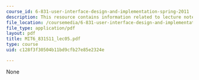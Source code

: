 ```yaml
---
course_id: 6-831-user-interface-design-and-implementation-spring-2011
description: This resource contains information related to lecture notes.
file_location: /coursemedia/6-831-user-interface-design-and-implementation-spring-2011/c128f3f30504b11bd9cfb27e85e2324e_MIT6_831S11_lec05.pdf
file_type: application/pdf
layout: pdf
title: MIT6_831S11_lec05.pdf
type: course
uid: c128f3f30504b11bd9cfb27e85e2324e

---
```

None